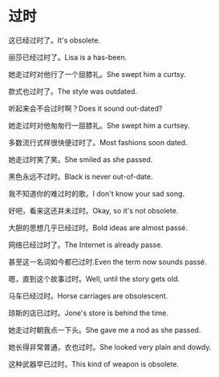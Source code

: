 # 过时

<p><span class="chinese">这已经过时了。</span><span class="english">It's obsolete.</span></p>

<p><span class="chinese">丽莎已经过时了。</span><span class="english">Lisa is a has-been.</span></p>

<p><span class="chinese">她走过时对他行了一个屈膝礼。</span><span class="english">She swept him a curtsy.</span></p>

<p><span class="chinese">款式也过时了。</span><span class="english">The style was outdated.</span></p>

<p><span class="chinese">听起来会不会过时啊？</span><span class="english">Does it sound out-dated?</span></p>

<p><span class="chinese">她走过时对他匆匆行一屈膝礼。</span><span class="english">She swept him a curtsey.</span></p>

<p><span class="chinese">多数流行式样很快便过时了。</span><span class="english">Most fashions soon dated.</span></p>

<p><span class="chinese">她走过时笑了笑。</span><span class="english">She smiled as she passed.</span></p>

<p><span class="chinese">黑色永远不过时。</span><span class="english">Black is never out-of-date.</span></p>

<p><span class="chinese">我不知道你的难过时的歌。</span><span class="english">I don't know your sad song.</span></p>

<p><span class="chinese">好吧，看来这还并未过时。</span><span class="english">Okay, so it's not obsolete.</span></p>

<p><span class="chinese">大胆的思想几乎已经过时。</span><span class="english">Bold ideas are almost passé.</span></p>

<p><span class="chinese">网络已经过时了。</span><span class="english">The Internet is already passe.</span></p>

<p><span class="chinese">甚至这一名词如今都已过时.</span><span class="english">Even the term now sounds passé.</span></p>

<p><span class="chinese">嗯，直到这个故事过时。</span><span class="english">Well, until the story gets old.</span></p>

<p><span class="chinese">马车已经过时。</span><span class="english">Horse carriages are obsolescent.</span></p>

<p><span class="chinese">琼斯的店已过时。</span><span class="english">Jone's store is behind the time.</span></p>

<p><span class="chinese">她走过时朝我点一下头。</span><span class="english">She gave me a nod as she passed.</span></p>

<p><span class="chinese">她长得非常普通，衣也过时。</span><span class="english">She looked very plain and dowdy.</span></p>

<p><span class="chinese">这种武器早已过时。</span><span class="english">This kind of weapon is obsolete.</span></p>

